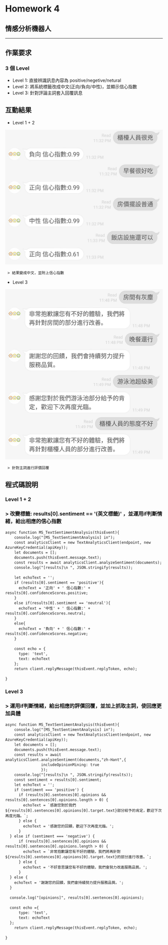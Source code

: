 # Homework 4
## 情感分析機器人
***

## 作業要求
### 3 個 Level
- Level 1: 直接辨識訊息內容為 positive/negetive/netural
- Level 2: 將系統標籤改成中文(正向/負向/中性)，並顯示信心指數
- Level 3: 針對評論主詞套入回覆訊息

## 互動結果 
- Level 1 + 2

![hw4-1+2](https://github.com/Hsing-Tzu/LAT/blob/main/%E4%BD%9C%E6%A5%AD%E9%80%A3%E7%B5%90%E5%8D%80/Homework%204/Level1%2B2.jpg)
```
 > 結果變成中文，並附上信心指數
```
- Level 3

![hw4-3](https://github.com/Hsing-Tzu/LAT/blob/main/%E4%BD%9C%E6%A5%AD%E9%80%A3%E7%B5%90%E5%8D%80/Homework%204/Level3.jpg)

```
 > 針對主詞進行評價回覆
```

## 程式碼說明
### Level 1 + 2
###   > 改變標籤: results[0].sentiment == '(英文標籤)' ，並運用if判斷情緒，給出相應的信心指數
```
async function MS_TextSentimentAnalysis(thisEvent){
    console.log("[MS_TextSentimentAnalysis] in");
    const analyticsClient = new TextAnalyticsClient(endpoint, new AzureKeyCredential(apiKey));
    let documents = [];
    documents.push(thisEvent.message.text);
    const results = await analyticsClient.analyzeSentiment(documents);
    console.log("[results]\n ", JSON.stringify(results));

    let echoText = '';
    if (results[0].sentiment == 'positive'){
      echoText = '正向' + ' 信心指數:' + results[0].confidenceScores.positive;
    }
    else if(results[0].sentiment == 'neutral'){
      echoText = '中性' + ' 信心指數:' + results[0].confidenceScores.neutral;
    }
    else{
      echoText = '負向' + ' 信心指數:' + results[0].confidenceScores.negative;
    }

    const echo = {
      type: 'text',
      text: echoText
    };
    return client.replyMessage(thisEvent.replyToken, echo);

}
```

### Level 3
###   > 運用if判斷情緒，給出相應的評價回覆，並加上抓取主詞，使回應更加具體

```
async function MS_TextSentimentAnalysis(thisEvent){
    console.log("[MS_TextSentimentAnalysis] in");
    const analyticsClient = new TextAnalyticsClient(endpoint, new AzureKeyCredential(apiKey));
    let documents = [];
    documents.push(thisEvent.message.text);
    const results = await analyticsClient.analyzeSentiment(documents,"zh-Hant",{
                includeOpinionMining: true
                });
    console.log("[results]\n ", JSON.stringify(results));
    const sentiment = results[0].sentiment;
    let echoText = '';
    if (sentiment === 'positive') {
      if (results[0].sentences[0].opinions && results[0].sentences[0].opinions.length > 0) {
        echoText = `感謝您對於我們${results[0].sentences[0].opinions[0].target.text}部分給予的肯定，歡迎下次再度光臨。`;
      } else {
        echoText = '感謝您的回饋，歡迎下次再度光臨。';
      }
  } else if (sentiment === 'negative') {
      if (results[0].sentences[0].opinions && results[0].sentences[0].opinions.length > 0) {
        echoText = `非常抱歉讓您有不好的體驗，我們將再針對${results[0].sentences[0].opinions[0].target.text}的部分進行改善。`;
      } else {
        echoText = '不好意思讓您有不好的體驗，我們會努力改進服務品質。';
      }
  } else {
    echoText = '謝謝您的回饋，我們會持續努力提升服務品質。';
  }
  
  console.log("[opinions]", results[0].sentences[0].opinions);

  const echo ={
      type: 'text',
      text: echoText
  };
    return client.replyMessage(thisEvent.replyToken, echo);

}
```
